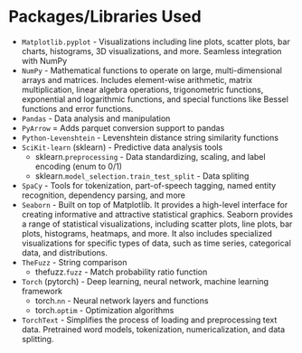 # Packages/Libraries Used
* `Matplotlib.pyplot` - Visualizations including line plots, scatter plots, bar charts, histograms, 3D visualizations, and more. Seamless integration with NumPy
* `NumPy` - Mathematical functions to operate on large, multi-dimensional arrays and matrices.  Includes element-wise arithmetic, matrix multiplication, linear algebra operations, trigonometric functions, exponential and logarithmic functions, and special functions like Bessel functions and error functions.
* `Pandas` - Data analysis and manipulation
* `PyArrow` = Adds parquet conversion support to pandas
* `Python-Levenshtein` - Levenshtein distance string similarity functions
* `SciKit-learn` (sklearn) - Predictive data analysis tools
    * sklearn.`preprocessing` - Data standardizing, scaling, and label encoding (enum to 0/1)
    * sklearn.`model_selection.train_test_split` - Data spliting
* `SpaCy` - Tools for tokenization, part-of-speech tagging, named entity recognition, dependency parsing, and more
* `Seaborn` - Built on top of Matplotlib. It provides a high-level interface for creating informative and attractive statistical graphics. Seaborn provides a range of statistical visualizations, including scatter plots, line plots, bar plots, histograms, heatmaps, and more. It also includes specialized visualizations for specific types of data, such as time series, categorical data, and distributions.
* `TheFuzz` - String comparison
    * thefuzz.`fuzz` - Match probability ratio function
* `Torch` (pytorch) - Deep learning, neural network, machine learning framework
    * torch.`nn` - Neural network layers and functions
    * torch.`optim` - Optimization algorithms
* `TorchText` - Simplifies the process of loading and preprocessing text data. Pretrained word models, tokenization, numericalization, and data splitting.
